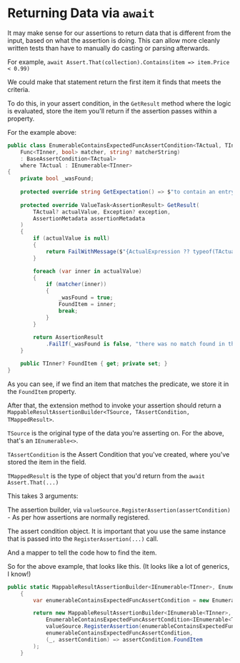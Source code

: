 # Returning Data via `await`

It may make sense for our assertions to return data that is different from the input, based on what the assertion is doing. This can allow more cleanly written tests than have to manually do casting or parsing afterwards.

For example, `await Assert.That(collection).Contains(item => item.Price < 0.99)`

We could make that statement return the first item it finds that meets the criteria.

To do this, in your assert condition, in the `GetResult` method where the logic is evaluated, store the item you'll return if the assertion passes within a property.

For the example above:

```csharp
public class EnumerableContainsExpectedFuncAssertCondition<TActual, TInner>(
    Func<TInner, bool> matcher, string? matcherString)
    : BaseAssertCondition<TActual>
    where TActual : IEnumerable<TInner>
{
    private bool _wasFound;
    
    protected override string GetExpectation() => $"to contain an entry matching {matcherString ?? "null"}";
    
    protected override ValueTask<AssertionResult> GetResult(
        TActual? actualValue, Exception? exception,
        AssertionMetadata assertionMetadata
    )
    {
        if (actualValue is null)
        {
            return FailWithMessage($"{ActualExpression ?? typeof(TActual).Name} is null");
        }

        foreach (var inner in actualValue)
        {
            if (matcher(inner))
            {
                _wasFound = true;
                FoundItem = inner;
                break;
            }
        }
        
        return AssertionResult
            .FailIf(_wasFound is false, "there was no match found in the collection");
    }

    public TInner? FoundItem { get; private set; }
}
```

As you can see, if we find an item that matches the predicate, we store it in the `FoundItem` property.

After that, the extension method to invoke your assertion should return a `MappableResultAssertionBuilder<TSource, TAssertCondition, TMappedResult>`.

`TSource` is the original type of the data you're asserting on. For the above, that's an `IEnumerable<>`.

`TAssertCondition` is the Assert Condition that you've created, where you've stored the item in the field.

`TMappedResult` is the type of object that you'd return from the `await Assert.That(...)`

This takes 3 arguments:

The assertion builder, via `valueSource.RegisterAssertion(assertCondition)` - As per how assertions are normally registered.

The assert condition object. It is important that you use the same instance that is passed into the `RegisterAssertion(...)` call.

And a mapper to tell the code how to find the item.

So for the above example, that looks like this. (It looks like a lot of generics, I know!)

```csharp
public static MappableResultAssertionBuilder<IEnumerable<TInner>, EnumerableContainsExpectedFuncAssertCondition<IEnumerable<TInner>, TInner>, TInner> Contains<TInner>(this IValueSource<IEnumerable<TInner>> valueSource, Func<TInner, bool> matcher, [CallerArgumentExpression(nameof(matcher))] string doNotPopulateThisValue = null)
    {
        var enumerableContainsExpectedFuncAssertCondition = new EnumerableContainsExpectedFuncAssertCondition<IEnumerable<TInner>, TInner>(matcher, doNotPopulateThisValue);

        return new MappableResultAssertionBuilder<IEnumerable<TInner>,
            EnumerableContainsExpectedFuncAssertCondition<IEnumerable<TInner>, TInner>, TInner>(
            valueSource.RegisterAssertion(enumerableContainsExpectedFuncAssertCondition, [doNotPopulateThisValue]),
            enumerableContainsExpectedFuncAssertCondition,
            (_, assertCondition) => assertCondition.FoundItem
        );
    }
```
